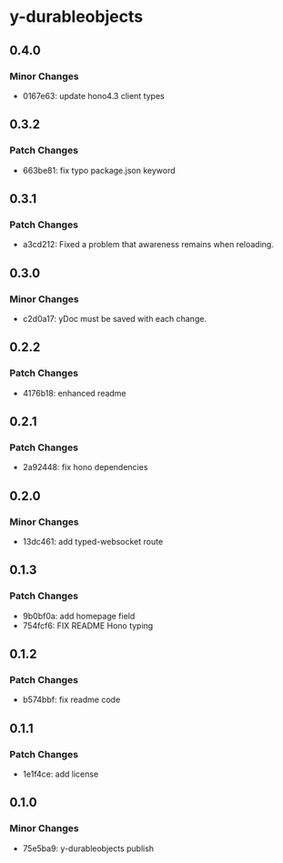 # y-durableobjects

## 0.4.0

### Minor Changes

- 0167e63: update hono4.3 client types

## 0.3.2

### Patch Changes

- 663be81: fix typo package.json keyword

## 0.3.1

### Patch Changes

- a3cd212: Fixed a problem that awareness remains when reloading.

## 0.3.0

### Minor Changes

- c2d0a17: yDoc must be saved with each change.

## 0.2.2

### Patch Changes

- 4176b18: enhanced readme

## 0.2.1

### Patch Changes

- 2a92448: fix hono dependencies

## 0.2.0

### Minor Changes

- 13dc461: add typed-websocket route

## 0.1.3

### Patch Changes

- 9b0bf0a: add homepage field
- 754fcf6: FIX README Hono typing

## 0.1.2

### Patch Changes

- b574bbf: fix readme code

## 0.1.1

### Patch Changes

- 1e1f4ce: add license

## 0.1.0

### Minor Changes

- 75e5ba9: y-durableobjects publish
